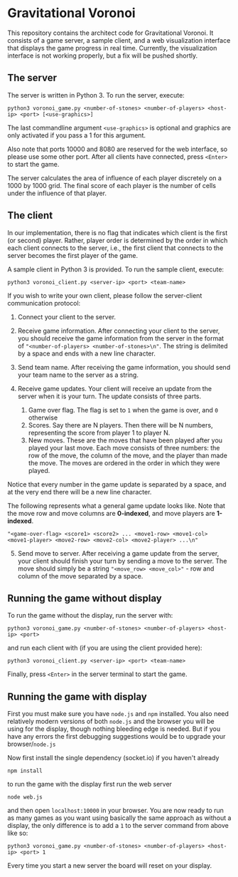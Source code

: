 # Gravitational Voronoi

This repository contains the architect code for Gravitational Voronoi. It consists of a game server, a sample client, and a web visualization interface that displays the game progress in real time. Currently, the visualization interface is not working properly, but a fix will be pushed shortly.

## The server

The server is written in Python 3. To run the server, execute:

```
python3 voronoi_game.py <number-of-stones> <number-of-players> <host-ip> <port> [<use-graphics>]
```

The last commandline argument `<use-graphics>` is optional and graphics are only activated if you pass a 1 for this argument.

Also note that ports 10000 and 8080 are reserved for the web interface, so please use some other port. After all clients have connected, press `<Enter>` to start the game.

The server calculates the area of influence of each player discretely on a 1000 by 1000 grid. The final score of each player is the number of cells under the influence of that player.

## The client

In our implementation, there is no flag that indicates which client is the first (or second) player. Rather, player order is determined by the order in which each client connects to the server, i.e., the first client that connects to the server becomes the first player of the game.

A sample client in Python 3 is provided. To run the sample client, execute:

```
python3 voronoi_client.py <server-ip> <port> <team-name>
```

If you wish to write your own client, please follow the server-client communication protocol:

1. Connect your client to the server.

2. Receive game information. After connecting your client to the server, you should receive the game information from the server in the format of `"<number-of-players> <number-of-stones>\n"`. The string is delimited by a space and ends with a new line character.

3. Send team name. After receiving the game information, you should send your team name to the server as a string.

4. Receive game updates. Your client will receive an update from the server when it is your turn. The update consists of three parts.
   1. Game over flag. The flag is set to `1` when the game is over, and `0` otherwise
   2. Scores. Say there are N players. Then there will be N numbers, representing the score from player 1 to player N.
   3. New moves. These are the moves that have been played after you played your last move. Each move consists of three numbers: the row of the move, the column of the move, and the player than made the move. The moves are ordered in the order in which they were played.

Notice that every number in the game update is separated by a space, and at the very end there will be a new line character.

The following represents what a general game update looks like. Note that the move row and move columns are **0-indexed**, and move players are **1-indexed**.

```
"<game-over-flag> <score1> <score2> ... <move1-row> <move1-col> <move1-player> <move2-row> <move2-col> <move2-player> ...\n"
```

5. Send move to server. After receiving a game update from the server, your client should finish your turn by sending a move to the server. The move should simply be a string `"<move_row> <move_col>"` - row and column of the move separated by a space.

## Running the game without display

To run the game without the display, run the server with:

```
python3 voronoi_game.py <number-of-stones> <number-of-players> <host-ip> <port>
```

and run each client with (if you are using the client provided here):

```
python3 voronoi_client.py <server-ip> <port> <team-name>
```

Finally, press `<Enter>` in the server terminal to start the game.

## Running the game with display

First you must make sure you have `node.js` and `npm` installed. You also need relatively modern versions of both `node.js` and the browser you will be using for the display, though nothing bleeding edge is needed. But if you have any errors the first debugging suggestions would be to upgrade your browser/`node.js`

Now first install the single dependency (socket.io) if you haven't already

```
npm install
```

to run the game with the display first run the web server

```
node web.js
```

and then open `localhost:10000` in your browser. You are now ready to run as many games as you want using basically the same approach as without a display, the only difference is to add a `1` to the server command from above like so:

```
python3 voronoi_game.py <number-of-stones> <number-of-players> <host-ip> <port> 1
```

Every time you start a new server the board will reset on your display.
